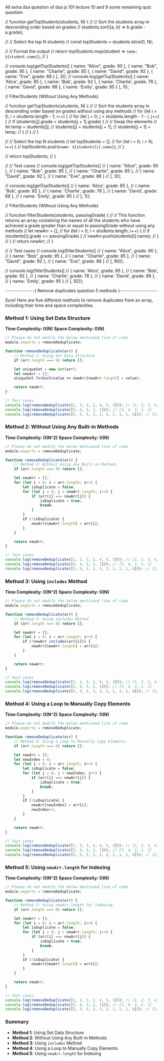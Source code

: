 All extra dsa question of dsa js 101 lecture 10 and 9 some remaining quiz question 




// function getTopStudents(students, N) {
//   // Sort the students array in descending order based on grades
//   students.sort((a, b) => b.grade - a.grade);

//   // Select the top N students
//   const topStudents = students.slice(0, N);

//   // Format the output
//   return topStudents.map(student => `name: ${student.name}`);
// }


// console.log(getTopStudents([ { name: "Alice", grade: 90 }, { name: "Bob", grade: 95 }, { name: "Charlie", grade: 85 }, { name: "David", grade: 92 }, { name: "Eve", grade: 88 } ], 3));
// console.log(getTopStudents([ { name: 'Alice', grade: 85 }, { name: 'Bob', grade: 92 }, { name: 'Charlie', grade: 78 }, { name: 'David', grade: 88 }, { name: 'Emily', grade: 95 } ], 1));











//  FilterStudents (Without Using Any Methods)


// function getTopStudents(students, N) {
//     // Sort the students array in descending order based on grades without using any methods
//     for (let i = 0; i < students.length - 1; i++) {
//         for (let j = 0; j < students.length - 1 - i; j++) {
//             if (students[j].grade < students[j + 1].grade) {
//                 // Swap the elements
//                 let temp = students[j];
//                 students[j] = students[j + 1];
//                 students[j + 1] = temp;
//             }
//         }
//     }

//     // Select the top N students
//     let topStudents = [];
//     for (let i = 0; i < N; i++) {
//         topStudents.push(`name: ${students[i].name}`);
//     }

//     return topStudents;
// }

// // Test cases
// console.log(getTopStudents([
//     { name: "Alice", grade: 90 },
//     { name: "Bob", grade: 95 },
//     { name: "Charlie", grade: 85 },
//     { name: "David", grade: 92 },
//     { name: "Eve", grade: 88 }
// ], 3));

// console.log(getTopStudents([
//     { name: 'Alice', grade: 85 },
//     { name: 'Bob', grade: 92 },
//     { name: 'Charlie', grade: 78 },
//     { name: 'David', grade: 88 },
//     { name: 'Emily', grade: 95 }
// ], 1));



//  FilterStudents (Without Using Any Methods)

// function filterStudents(students, passingGrade) {
//     // This function returns an array containing the names of all the students who have achieved a grade greater than or equal to passingGrade without using any methods
//     let newArr = [];
//     for (let i = 0; i < students.length; i++) {
//         if (students[i].grade >= passingGrade) {
//             newArr.push(students[i].name);
//         }
//     }
//     return newArr;
// }

// // Test cases
// console.log(filterStudents([
//     { name: "Alice", grade: 90 },
//     { name: "Bob", grade: 95 },
//     { name: "Charlie", grade: 85 },
//     { name: "David", grade: 92 },
//     { name: "Eve", grade: 88 }
// ], 90));

// console.log(filterStudents([
//     { name: 'Alice', grade: 85 },
//     { name: 'Bob', grade: 92 },
//     { name: 'Charlie', grade: 78 },
//     { name: 'David', grade: 88 },
//     { name: 'Emily', grade: 95 }
// ], 92));





---------------( Remove duplicates question  5 methods )-------------------


Sure! Here are five different methods to remove duplicates from an array, including their time and space complexities.

### Method 1: Using Set Data Structure
**Time Complexity: O(N)**
**Space Complexity: O(N)**
```javascript
// Please do not modify the below mentioned line of code
module.exports = removeDeduplicate;

function removeDeduplicate(arr) {
    // Method 1: Using Set Data Structure
    if (arr.length === 0) return [];

    let uniqueSet = new Set(arr);
    let newArr = [];
    uniqueSet.forEach(value => newArr[newArr.length] = value);

    return newArr;
}

// Test cases
console.log(removeDeduplicate([1, 2, 3, 2, 4, 5, 3])); // [1, 2, 3, 4, 5]
console.log(removeDeduplicate([5, 4, 3, 2, 1])); // [5, 4, 3, 2, 1]
console.log(removeDeduplicate([5, 5, 5, 3, 3, 2, 1, 1, 1, 6])); // [5, 3, 2, 1, 6]
```

### Method 2: Without Using Any Built-in Methods
**Time Complexity: O(N^2)**
**Space Complexity: O(N)**
```javascript
// Please do not modify the below mentioned line of code
module.exports = removeDeduplicate;

function removeDeduplicate(arr) {
    // Method 2: Without Using Any Built-in Methods
    if (arr.length === 0) return [];

    let newArr = [];
    for (let i = 0; i < arr.length; i++) {
        let isDuplicate = false;
        for (let j = 0; j < newArr.length; j++) {
            if (arr[i] === newArr[j]) {
                isDuplicate = true;
                break;
            }
        }
        if (!isDuplicate) {
            newArr[newArr.length] = arr[i];
        }
    }

    return newArr;
}

// Test cases
console.log(removeDeduplicate([1, 2, 3, 2, 4, 5, 3])); // [1, 2, 3, 4, 5]
console.log(removeDeduplicate([5, 4, 3, 2, 1])); // [5, 4, 3, 2, 1]
console.log(removeDeduplicate([5, 5, 5, 3, 3, 2, 1, 1, 1, 6])); // [5, 3, 2, 1, 6]
```

### Method 3: Using `includes` Method
**Time Complexity: O(N^2)**
**Space Complexity: O(N)**
```javascript
// Please do not modify the below mentioned line of code
module.exports = removeDeduplicate;

function removeDeduplicate(arr) {
    // Method 3: Using includes Method
    if (arr.length === 0) return [];

    let newArr = [];
    for (let i = 0; i < arr.length; i++) {
        if (!newArr.includes(arr[i])) {
            newArr[newArr.length] = arr[i];
        }
    }

    return newArr;
}

// Test cases
console.log(removeDeduplicate([1, 2, 3, 2, 4, 5, 3])); // [1, 2, 3, 4, 5]
console.log(removeDeduplicate([5, 4, 3, 2, 1])); // [5, 4, 3, 2, 1]
console.log(removeDeduplicate([5, 5, 5, 3, 3, 2, 1, 1, 1, 6])); // [5, 3, 2, 1, 6]
```

### Method 4: Using a Loop to Manually Copy Elements
**Time Complexity: O(N^2)**
**Space Complexity: O(N)**
```javascript
// Please do not modify the below mentioned line of code
module.exports = removeDeduplicate;

function removeDeduplicate(arr) {
    // Method 4: Using a Loop to Manually Copy Elements
    if (arr.length === 0) return [];

    let newArr = [];
    let newIndex = 0;
    for (let i = 0; i < arr.length; i++) {
        let isDuplicate = false;
        for (let j = 0; j < newIndex; j++) {
            if (arr[i] === newArr[j]) {
                isDuplicate = true;
                break;
            }
        }
        if (!isDuplicate) {
            newArr[newIndex] = arr[i];
            newIndex++;
        }
    }

    return newArr;
}

// Test cases
console.log(removeDeduplicate([1, 2, 3, 2, 4, 5, 3])); // [1, 2, 3, 4, 5]
console.log(removeDeduplicate([5, 4, 3, 2, 1])); // [5, 4, 3, 2, 1]
console.log(removeDeduplicate([5, 5, 5, 3, 3, 2, 1, 1, 1, 6])); // [5, 3, 2, 1, 6]
```

### Method 5: Using `newArr.length` for Indexing
**Time Complexity: O(N^2)**
**Space Complexity: O(N)**
```javascript
// Please do not modify the below mentioned line of code
module.exports = removeDeduplicate;

function removeDeduplicate(arr) {
    // Method 5: Using newArr.length for Indexing
    if (arr.length === 0) return [];

    let newArr = [];
    for (let i = 0; i < arr.length; i++) {
        let isDuplicate = false;
        for (let j = 0; j < newArr.length; j++) {
            if (arr[i] === newArr[j]) {
                isDuplicate = true;
                break;
            }
        }
        if (!isDuplicate) {
            newArr[newArr.length] = arr[i];
        }
    }

    return newArr;
}

// Test cases
console.log(removeDeduplicate([1, 2, 3, 2, 4, 5, 3])); // [1, 2, 3, 4, 5]
console.log(removeDeduplicate([5, 4, 3, 2, 1])); // [5, 4, 3, 2, 1]
console.log(removeDeduplicate([5, 5, 5, 3, 3, 2, 1, 1, 1, 6])); // [5, 3, 2, 1, 6]
```

### Summary
- **Method 1**: Using Set Data Structure
- **Method 2**: Without Using Any Built-in Methods
- **Method 3**: Using `includes` Method
- **Method 4**: Using a Loop to Manually Copy Elements
- **Method 5**: Using `newArr.length` for Indexing
